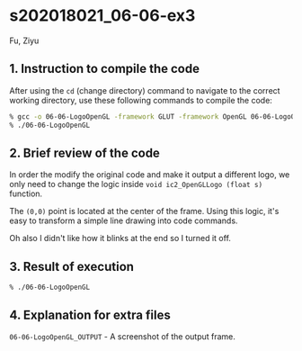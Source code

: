 # s202018021_06-06-ex3
Fu, Ziyu

## 1. Instruction to compile the code

After using the `cd` (change directory) command to navigate to the correct working directory, use these following commands to compile the code:

```bash
% gcc -o 06-06-LogoOpenGL -framework GLUT -framework OpenGL 06-06-LogoOpenGL.c
% ./06-06-LogoOpenGL
```

## 2. Brief review of the code

In order the modify the original code and make it output a different logo, we only need to change the logic inside `void ic2_OpenGLLogo (float s)` function. 

The `(0,0)` point is located at the center of the frame. Using this logic, it's easy to transform a simple line drawing into code commands. 

Oh also I didn't like how it blinks at the end so I turned it off. 

## 3. Result of execution 
```
% ./06-06-LogoOpenGL
```

## 4. Explanation for extra files
`06-06-LogoOpenGL_OUTPUT` - A screenshot of the output frame. 